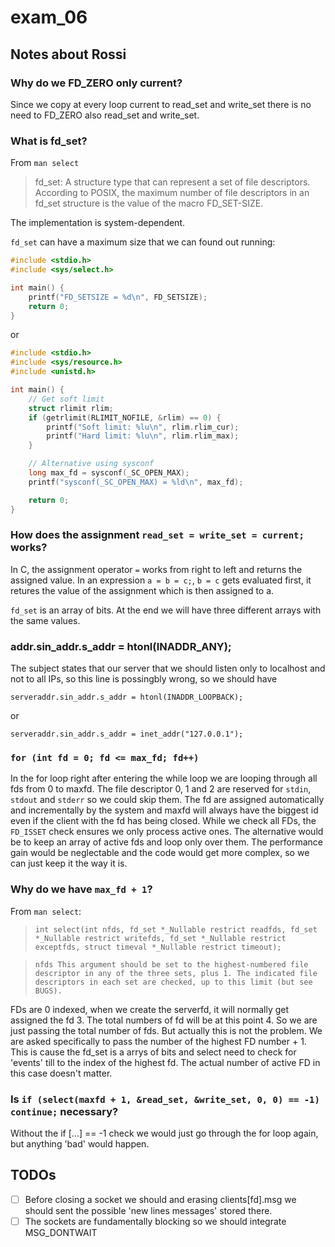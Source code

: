 # exam_06

## Notes about Rossi

### Why do we FD_ZERO only current?

Since we copy at every loop current to read_set and write_set there is no need to FD_ZERO also read_set and write_set.

### What is fd_set?

From `man select`

> fd_set: A structure type that can represent a set of file descriptors. According to POSIX, the maximum number of file descriptors in an fd_set structure is the value of the macro FD_SET-SIZE.

The implementation is system-dependent.

`fd_set` can have a maximum size that we can found out running:

```c
#include <stdio.h>
#include <sys/select.h>

int main() {
    printf("FD_SETSIZE = %d\n", FD_SETSIZE);
    return 0;
}
```

or

```c
#include <stdio.h>
#include <sys/resource.h>
#include <unistd.h>

int main() {
    // Get soft limit
    struct rlimit rlim;
    if (getrlimit(RLIMIT_NOFILE, &rlim) == 0) {
        printf("Soft limit: %lu\n", rlim.rlim_cur);
        printf("Hard limit: %lu\n", rlim.rlim_max);
    }

    // Alternative using sysconf
    long max_fd = sysconf(_SC_OPEN_MAX);
    printf("sysconf(_SC_OPEN_MAX) = %ld\n", max_fd);

    return 0;
}
```

### How does the assignment `read_set = write_set = current;` works?

In C, the assignment operator `=` works from right to left and returns the assigned value. In an expression `a = b = c;`, `b = c` gets evaluated first, it retures the value of the assignment which is then assigned to a.

`fd_set` is an array of bits. At the end we will have three different arrays with the same values.

### addr.sin_addr.s_addr = htonl(INADDR_ANY);

The subject states that our server that we should listen only to localhost and not to all IPs, so this line is possingbly wrong, so we should have

`serveraddr.sin_addr.s_addr = htonl(INADDR_LOOPBACK);`

or

`serveraddr.sin_addr.s_addr = inet_addr("127.0.0.1");`

### `for (int fd = 0; fd <= max_fd; fd++)`

In the for loop right after entering the while loop we are looping through all fds from 0 to maxfd. The file descriptor 0, 1 and 2 are reserved for `stdin`, `stdout` and `stderr` so we could skip them. The fd are assigned automatically and incrementally by the system and maxfd will always have the biggest id even if the client with the fd has being closed. While we check all FDs, the `FD_ISSET` check ensures we only process active ones. The alternative would be to keep an array of active fds and loop only over them. The performance gain would be neglectable and the code would get more complex, so we can just keep it the way it is.

### Why do we have `max_fd + 1`?

From `man select`:

> `int select(int nfds, fd_set *_Nullable restrict readfds, fd_set *_Nullable restrict writefds, fd_set *_Nullable restrict exceptfds, struct timeval *_Nullable restrict timeout);`

> `nfds This argument should be set to the highest-numbered file descriptor in any of the three sets, plus 1. The indicated file descriptors in each set are checked, up to this limit (but see BUGS).`

FDs are 0 indexed, when we create the serverfd, it will normally get assigned the fd 3. The total numbers of fd will be at this point 4. So we are just passing the total number of fds. But actually this is not the problem. We are asked specifically to pass the number of the highest FD number + 1. This is cause the fd_set is a arrys of bits and select need to check for 'events' till to the index of the highest fd. The actual number of active FD in this case doesn't matter.

### Is `if (select(maxfd + 1, &read_set, &write_set, 0, 0) == -1) continue;` necessary?

Without the if [...] == -1 check we would just go through the for loop again, but anything 'bad' would happen.

## TODOs

- [ ] Before closing a socket we should and erasing clients[fd].msg we should sent the possible 'new lines messages' stored there.
- [ ] The sockets are fundamentally blocking so we should integrate MSG_DONTWAIT
